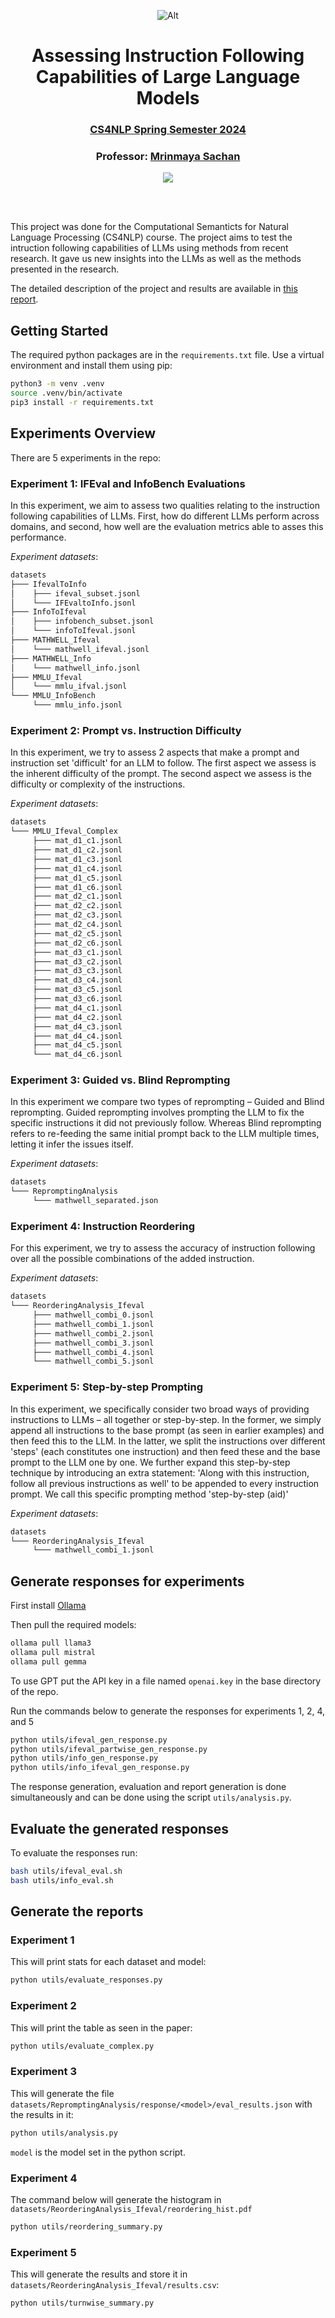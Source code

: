 <div align="center">

![Alt](assets/eth_logo.png "Title")
# Assessing Instruction Following Capabilities of Large Language Models
### [CS4NLP Spring Semester 2024](https://www.mrinmaya.io/teaching_csnlp24)
### Professor: [Mrinmaya Sachan](https://www.mrinmaya.io/)


<a href="#">
    <img src="https://img.shields.io/badge/Python-3.8--3.12-1cb855">
</a>

<br/><br/>
</div>


This project was done for the Computational Semanticts for Natural Language Processing (CS4NLP) course. 
The project aims to test the intruction following capabilities of LLMs using methods from recent research. 
It gave us new insights into the LLMs as well as the methods presented in the research.


The detailed description of the project and results are available in [this report](assets/report.pdf).

## Getting Started

The required python packages are in the `requirements.txt` file. Use a virtual environment and install them using pip:

```bash
python3 -m venv .venv
source .venv/bin/activate
pip3 install -r requirements.txt
```

## Experiments Overview

There are 5 experiments in the repo:

### Experiment 1: IFEval and InfoBench Evaluations

In this experiment, we aim to assess two qualities relating to the instruction following capabilities of LLMs.
First, how do different LLMs perform across domains, and second, how well are the evaluation metrics able to asses this performance.

*Experiment datasets*: 
```bash
datasets
├─── IfevalToInfo
│    ├─── ifeval_subset.jsonl
│    └─── IFEvaltoInfo.jsonl
├─── InfoToIfeval
│    ├─── infobench_subset.jsonl
│    └─── infoToIfeval.jsonl
├─── MATHWELL_Ifeval
│    └─── mathwell_ifeval.jsonl
├─── MATHWELL_Info
│    └─── mathwell_info.jsonl
├─── MMLU_Ifeval
│    └─── mmlu_ifval.jsonl
└─── MMLU_InfoBench
     └─── mmlu_info.jsonl
```

### Experiment 2: Prompt vs. Instruction Difficulty

In this experiment, we try to
assess 2 aspects that make a prompt and instruction
set 'difficult' for an LLM to follow.
The first aspect we assess is the inherent difficulty of the prompt. The second aspect we
assess is the difficulty or complexity of the instructions.

*Experiment datasets*: 
```bash
datasets
└─── MMLU_Ifeval_Complex
     ├─── mat_d1_c1.jsonl
     ├─── mat_d1_c2.jsonl
     ├─── mat_d1_c3.jsonl
     ├─── mat_d1_c4.jsonl
     ├─── mat_d1_c5.jsonl
     ├─── mat_d1_c6.jsonl
     ├─── mat_d2_c1.jsonl
     ├─── mat_d2_c2.jsonl
     ├─── mat_d2_c3.jsonl
     ├─── mat_d2_c4.jsonl
     ├─── mat_d2_c5.jsonl
     ├─── mat_d2_c6.jsonl
     ├─── mat_d3_c1.jsonl
     ├─── mat_d3_c2.jsonl
     ├─── mat_d3_c3.jsonl
     ├─── mat_d3_c4.jsonl
     ├─── mat_d3_c5.jsonl
     ├─── mat_d3_c6.jsonl
     ├─── mat_d4_c1.jsonl
     ├─── mat_d4_c2.jsonl
     ├─── mat_d4_c3.jsonl
     ├─── mat_d4_c4.jsonl
     ├─── mat_d4_c5.jsonl
     └─── mat_d4_c6.jsonl
```

### Experiment 3: Guided vs. Blind Reprompting

In this experiment we compare two types of reprompting – Guided
and Blind reprompting. Guided reprompting involves prompting the LLM to fix the specific instructions it did not previously follow. Whereas Blind reprompting refers to re-feeding the same
initial prompt back to the LLM multiple times, letting it infer the issues itself.

*Experiment datasets*: 
```bash
datasets
└─── RepromptingAnalysis
     └─── mathwell_separated.json
```

### Experiment 4: Instruction Reordering

For this experiment, we try to assess the accuracy of
instruction following over all the possible combinations of the added instruction.

*Experiment datasets*: 
```bash
datasets
└─── ReorderingAnalysis_Ifeval
     ├─── mathwell_combi_0.jsonl
     ├─── mathwell_combi_1.jsonl
     ├─── mathwell_combi_2.jsonl
     ├─── mathwell_combi_3.jsonl
     ├─── mathwell_combi_4.jsonl
     └─── mathwell_combi_5.jsonl
```

### Experiment 5: Step-by-step Prompting

In this experiment, we specifically consider two broad
ways of providing instructions to LLMs – all together or step-by-step. In the former, we simply append all instructions to the base prompt (as seen
in earlier examples) and then feed this to the LLM.
In the latter, we split the instructions over different
'steps' (each constitutes one instruction) and then
feed these and the base prompt to the LLM one by
one. We further expand this step-by-step technique
by introducing an extra statement: 'Along with this
instruction, follow all previous instructions as well'
to be appended to every instruction prompt. We
call this specific prompting method 'step-by-step
(aid)'

*Experiment datasets*: 
```bash
datasets
└─── ReorderingAnalysis_Ifeval
     └─── mathwell_combi_1.jsonl
```

## Generate responses for experiments

First install [Ollama](https://ollama.com)

Then pull the required models:
```bash
ollama pull llama3
ollama pull mistral
ollama pull gemma
```

To use GPT put the API key in a file named `openai.key` in the base directory of the repo.

Run the commands below to generate the responses for experiments 1, 2, 4, and 5
```bash
python utils/ifeval_gen_response.py 
python utils/ifeval_partwise_gen_response.py
python utils/info_gen_response.py
python utils/info_ifeval_gen_response.py
```

The response generation, evaluation and report generation is done simultaneously and can be done using the script `utils/analysis.py`.

## Evaluate the generated responses

To evaluate the responses run:
```bash
bash utils/ifeval_eval.sh
bash utils/info_eval.sh
```

## Generate the reports

### Experiment 1
This will print stats for each dataset and model:
```bash
python utils/evaluate_responses.py
```

### Experiment 2
This will print the table as seen in the paper:
```bash
python utils/evaluate_complex.py
```

### Experiment 3
This will generate the file `datasets/RepromptingAnalysis/response/<model>/eval_results.json` with the results in it:
```bash
python utils/analysis.py
```

`model` is the model set in the python script.

### Experiment 4
The command below will generate the histogram in `datasets/ReorderingAnalysis_Ifeval/reordering_hist.pdf`
```bash
python utils/reordering_summary.py
```

### Experiment 5
This will generate the results and store it in
`datasets/ReorderingAnalysis_Ifeval/results.csv`:
```bash
python utils/turnwise_summary.py
```
